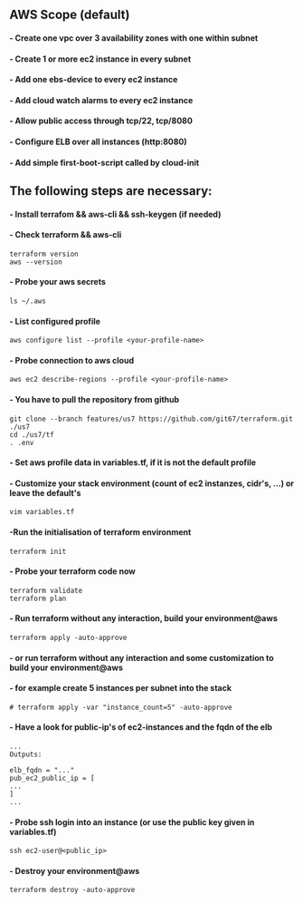 ## AWS Scope (default)
#### - Create one vpc over 3 availability zones with one within subnet
#### - Create 1 or more ec2 instance in every subnet
#### - Add one ebs-device to every ec2 instance
#### - Add cloud watch alarms to every ec2 instance
#### - Allow public access through tcp/22, tcp/8080
#### - Configure ELB over all instances (http:8080)
#### - Add simple first-boot-script called by cloud-init


## The following steps are necessary:
#### - Install terrafom && aws-cli && ssh-keygen (if needed)
#### - Check terraform && aws-cli

```
terraform version
aws --version
```

#### - Probe your aws secrets
```
ls ~/.aws
```

#### - List configured profile
```
aws configure list --profile <your-profile-name>
```

#### - Probe connection to aws cloud
```
aws ec2 describe-regions --profile <your-profile-name>
```

#### - You have to pull the repository from github
```
git clone --branch features/us7 https://github.com/git67/terraform.git ./us7
cd ./us7/tf
. .env
```

#### - Set aws profile data in variables.tf, if it is not the default profile
#### - Customize your stack environment (count of ec2 instanzes, cidr's, ...) or leave the default's
```
vim variables.tf
```

#### -Run the initialisation of terraform environment
```
terraform init
```

#### - Probe your terraform code now
```
terraform validate
terraform plan
```

#### - Run terraform without any interaction, build your environment@aws
```
terraform apply -auto-approve
```

#### - or run terraform without any interaction and some customization to build your environment@aws
#### - for example create 5 instances per subnet into the stack
```
# terraform apply -var "instance_count=5" -auto-approve
```

#### - Have a look for public-ip's of ec2-instances and the fqdn of the elb
```
...
Outputs:

elb_fqdn = "..."
pub_ec2_public_ip = [
...
]
...
```

#### - Probe ssh login into an instance (or use the public key given in variables.tf)
```
ssh ec2-user@<public_ip>
```


#### - Destroy your environment@aws
```
terraform destroy -auto-approve
```

